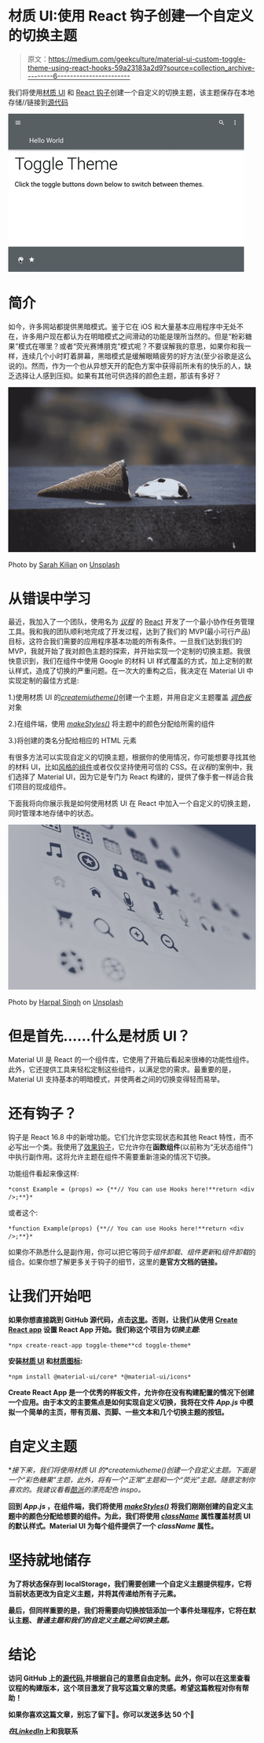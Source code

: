 # 材质 UI:使用 React 钩子创建一个自定义的切换主题

> 原文：<https://medium.com/geekculture/material-ui-custom-toggle-theme-using-react-hooks-59a23183a2d9?source=collection_archive---------6----------------------->

我们将使用[材质 UI](https://material-ui.com/) 和 [React 钩子](https://reactjs.org/docs/hooks-intro.html)创建一个自定义的切换主题，该主题保存在本地存储//链接到[源代码](https://github.com/camitta/toggle-theme)

![](img/84c7edfc0b7b6f8e01e7b50c51583c8c.png)

# **简介**

如今，许多网站都提供黑暗模式。鉴于它在 iOS 和大量基本应用程序中无处不在，许多用户现在都认为在明暗模式之间滑动的功能是理所当然的。但是“粉彩糖果”模式在哪里？或者“荧光赛博朋克”模式呢？不要误解我的意思，如果你和我一样，连续几个小时盯着屏幕，黑暗模式是缓解眼睛疲劳的好方法(至少谷歌是这么说的)。然而，作为一个也从异想天开的配色方案中获得前所未有的快乐的人，缺乏选择让人感到压抑。如果有其他可供选择的颜色主题，那该有多好？

![](img/22d98f2e1529112f4dc96882b615d536.png)

Photo by [Sarah Kilian](https://unsplash.com/@rojekilian?utm_source=medium&utm_medium=referral) on [Unsplash](https://unsplash.com?utm_source=medium&utm_medium=referral)

# **从错误中学习**

最近，我加入了一个团队，使用名为 [*议程*](https://your-agenda.herokuapp.com/) 的 [React](https://reactjs.org/) 开发了一个最小协作任务管理工具。我和我的团队顺利地完成了开发过程，达到了我们的 MVP(最小可行产品)目标，这符合我们需要的应用程序基本功能的所有条件。一旦我们达到我们的 MVP，我就开始了我对颜色主题的探索，并开始实现一个定制的切换主题。我很快意识到，我们在组件中使用 Google 的材料 UI 样式覆盖的方式，加上定制的默认样式，造成了切换的严重问题。在一次大的重构之后，我决定在 Material UI 中实现定制的最佳方式是:

1.)使用材质 UI 的[*createmiutheme()*](https://material-ui.com/customization/theming/#createmuitheme-options-args-theme)创建一个主题，并用自定义主题覆盖 [*调色板*](https://material-ui.com/system/palette/#main-content) 对象

2.)在组件端，使用 [*makeStyles()*](https://material-ui.com/styles/api/#makestyles-styles-options-hook) 将主题中的颜色分配给所需的组件

3.)将创建的类名分配给相应的 HTML 元素

有很多方法可以实现自定义的切换主题，根据你的使用情况，你可能想要寻找其他的材料 UI，比如[风格的组件](https://css-tricks.com/a-dark-mode-toggle-with-react-and-themeprovider/)或者仅仅坚持使用可信的 CSS。在*议程*的案例中，我们选择了 Material UI，因为它是专门为 React 构建的，提供了像手套一样适合我们项目的现成组件。

下面我将向你展示我是如何使用材质 UI 在 React 中加入一个自定义的切换主题，同时管理本地存储中的状态。

![](img/0feda4b640eb39dca776c55cfa6e3574.png)

Photo by [Harpal Singh](https://unsplash.com/@aquatium?utm_source=medium&utm_medium=referral) on [Unsplash](https://unsplash.com?utm_source=medium&utm_medium=referral)

# **但是首先……什么是材质 UI？**

Material UI 是 React 的一个组件库，它使用了开箱后看起来很棒的功能性组件。此外，它还提供工具来轻松定制这些组件，以满足您的需求。最重要的是，Material UI 支持基本的明暗模式，并使两者之间的切换变得轻而易举。

# **还有钩子？**

钩子是 React 16.8 中的新增功能。它们允许您实现状态和其他 React 特性，而不必写出一个类。我使用了[效果钩子](https://reactjs.org/docs/hooks-effect.html)，它允许你在**函数组件**(以前称为“无状态组件”)中执行副作用。这将允许主题在组件不需要重新渲染的情况下切换。

功能组件看起来像这样:

```
*const Example = (props) => {**// You can use Hooks here!**return <div />;**}*
```

或者这个:

```
*function Example(props) {**// You can use Hooks here!**return <div />;**}*
```

如果你不熟悉什么是副作用，你可以把它等同于*组件卸载*、*组件更新*和*组件卸载*的组合。如果你想了解更多关于钩子的细节，这里的**是官方文档的链接。**

# **让我们开始吧**

**如果你想直接跳到 GitHub 源代码，点击[这里](https://github.com/camitta/toggle-theme)。否则，让我们从使用 [Create React app](https://create-react-app.dev/) 设置 React App 开始。我们称这个项目为*切换主题*:**

```
*npx create-react-app toggle-theme**cd toggle-theme*
```

**安装[材质 UI](https://material-ui.com/) 和[材质图标](https://material-ui.com/components/material-icons/):**

```
*npm install @material-ui/core* *@material-ui/icons*
```

**Create React App 是一个优秀的样板文件，允许你在没有构建配置的情况下创建一个应用。由于本文的主要焦点是如何实现自定义切换，我将在文件 *App.js* 中模拟一个简单的主页，带有页眉、页脚、一些文本和几个切换主题的按钮。**

# **自定义主题**

**接下来，我们将使用材质 UI 的*createmiutheme()*创建一个自定义主题。下面是一个“彩色糖果”主题，此外，将有一个“正常”主题和一个“荧光”主题。随意定制你喜欢的。我建议看看[酷派](https://coolors.co/)的漂亮配色 inspo。**

**回到 *App.js* ，在组件端，我们将使用 [*makeStyles()*](https://material-ui.com/styles/api/#makestyles-styles-options-hook) 将我们刚刚创建的自定义主题中的颜色分配给想要的组件。为此，我们将使用 [*className*](https://material-ui.com/customization/components/) 属性覆盖材质 UI 的默认样式。Material UI 为每个组件提供了一个 *className* 属性。**

# **坚持就地储存**

**为了将状态保存到 localStorage，我们需要创建一个自定义主题提供程序，它将当前状态更改为自定义主题，并将其传递给所有子元素。**

**最后，但同样重要的是，我们将需要向切换按钮添加一个事件处理程序，它将在默认主题、*普通主题和我们的自定义主题之间切换主题。***

# ****结论****

**访问 GitHub 上的[源代码](https://github.com/camitta/toggle-theme),并根据自己的意愿自由定制。此外，你可以在这里查看议程的构建版本，这个项目激发了我写这篇文章的灵感。希望这篇教程对你有帮助！**

**如果你喜欢这篇文章，别忘了留下👏。你可以发送多达 50 个👏**

***在*[*LinkedIn*](https://www.linkedin.com/in/allyson-camitta/)上和我联系**